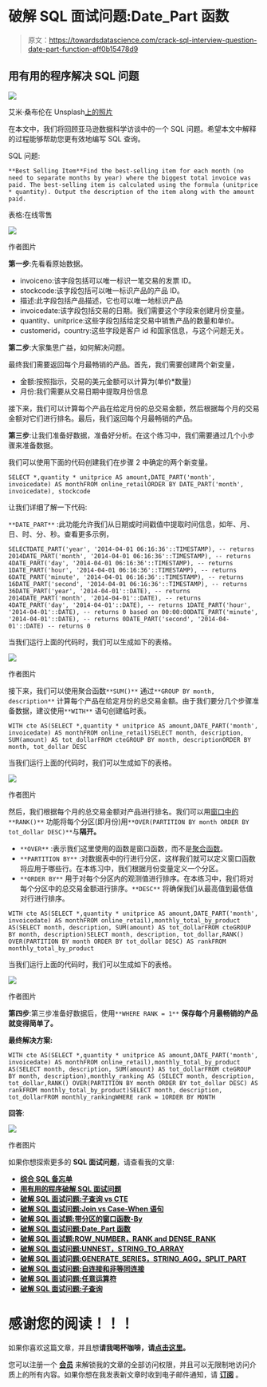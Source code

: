 # 破解 SQL 面试问题:Date_Part 函数

> 原文：<https://towardsdatascience.com/crack-sql-interview-question-date-part-function-aff0b15478d9>

## 用有用的程序解决 SQL 问题

![](img/8a9f87ef4ffdda7069d8a053af7efa9b.png)

艾米·桑布伦在 Unsplash[上的照片](https://unsplash.com?utm_source=medium&utm_medium=referral)

在本文中，我们将回顾亚马逊数据科学访谈中的一个 SQL 问题。希望本文中解释的过程能够帮助您更有效地编写 SQL 查询。

SQL 问题:

```
**Best Selling Item**Find the best-selling item for each month (no need to separate months by year) where the biggest total invoice was paid. The best-selling item is calculated using the formula (unitprice * quantity). Output the description of the item along with the amount paid.
```

表格:在线零售

![](img/6bc1424f9d67a61a268d21bf35661099.png)

作者图片

**第一步**:先看看原始数据。

*   invoiceno:该字段包括可以唯一标识一笔交易的发票 ID。
*   stockcode:该字段包括可以唯一标识产品的产品 ID。
*   描述:此字段包括产品描述，它也可以唯一地标识产品
*   invoicedate:该字段包括交易的日期。我们需要这个字段来创建月份变量。
*   quantity、unitprice:这些字段包括给定交易中销售产品的数量和单价。
*   customerid，country:这些字段是客户 id 和国家信息，与这个问题无关。

**第二步**:大家集思广益，如何解决问题。

最终我们需要返回每个月最畅销的产品。首先，我们需要创建两个新变量，

*   金额:按照指示，交易的美元金额可以计算为(单价*数量)
*   月份:我们需要从交易日期中提取月份信息

接下来，我们可以计算每个产品在给定月份的总交易金额，然后根据每个月的交易金额对它们进行排名。最后，我们返回每个月最畅销的产品。

**第三步**:让我们准备好数据，准备好分析。在这个练习中，我们需要通过几个小步骤来准备数据。

我们可以使用下面的代码创建我们在步骤 2 中确定的两个新变量。

```
SELECT *,quantity * unitprice AS amount,DATE_PART('month', invoicedate) AS monthFROM online_retailORDER BY DATE_PART('month', invoicedate), stockcode
```

让我们详细了解一下代码:

`**DATE_PART**` :此功能允许我们从日期或时间戳值中提取时间信息，如年、月、日、时、分、秒。查看更多示例，

```
SELECTDATE_PART('year', '2014-04-01 06:16:36'::TIMESTAMP), -- returns 2014DATE_PART('month', '2014-04-01 06:16:36'::TIMESTAMP), -- returns 4DATE_PART('day', '2014-04-01 06:16:36'::TIMESTAMP), -- returns 1DATE_PART('hour', '2014-04-01 06:16:36'::TIMESTAMP), -- returns 6DATE_PART('minute', '2014-04-01 06:16:36'::TIMESTAMP), -- returns 16DATE_PART('second', '2014-04-01 06:16:36'::TIMESTAMP), -- returns 36DATE_PART('year', '2014-04-01'::DATE), -- returns 2014DATE_PART('month', '2014-04-01'::DATE), -- returns 4DATE_PART('day', '2014-04-01'::DATE), -- returns 1DATE_PART('hour', '2014-04-01'::DATE), -- returns 0 based on 00:00:00DATE_PART('minute', '2014-04-01'::DATE), -- returns 0DATE_PART('second', '2014-04-01'::DATE) -- returns 0
```

当我们运行上面的代码时，我们可以生成如下的表格。

![](img/3eec2caf6d345d37518fab3989a96703.png)

作者图片

接下来，我们可以使用聚合函数`**SUM()**` 通过`**GROUP BY month, description**` 计算每个产品在给定月份的总交易金额。由于我们要分几个步骤准备数据，建议使用`**WITH**` 语句创建临时表。

```
WITH cte AS(SELECT *,quantity * unitprice AS amount,DATE_PART('month', invoicedate) AS monthFROM online_retail)SELECT month, description, SUM(amount) AS tot_dollarFROM cteGROUP BY month, descriptionORDER BY month, tot_dollar DESC
```

当我们运行上面的代码时，我们可以生成如下的表格。

![](img/11563ffe28c3f52772ee360deef7864f.png)

作者图片

然后，我们根据每个月的总交易金额对产品进行排名。我们可以用[窗口中的](/crack-sql-interview-question-window-functions-with-partition-by-599d792c07c3) `**RANK()**` 功能将每个分区(即月份)用`**OVER(PARTITION BY month ORDER BY tot_dollar DESC)**`与**隔开。**

*   `**OVER**` :表示我们这里使用的函数是窗口函数，而不是[聚合函数](/data-manipulation-sql-vs-pandas-116bb33a9abf)。
*   `**PARTITION BY**` :对数据表中的行进行分区，这样我们就可以定义窗口函数将应用于哪些行。在本练习中，我们根据月份变量定义一个分区。
*   `**ORDER BY**` 用于对每个分区内的观测值进行排序。在本练习中，我们将对每个分区中的总交易金额进行排序。`**DESC**` 将确保我们从最高值到最低值对行进行排序。

```
WITH cte AS(SELECT *,quantity * unitprice AS amount,DATE_PART('month', invoicedate) AS monthFROM online_retail),monthly_total_by_product AS(SELECT month, description, SUM(amount) AS tot_dollarFROM cteGROUP BY month, description)SELECT month, description, tot_dollar,RANK() OVER(PARTITION BY month ORDER BY tot_dollar DESC) AS rankFROM monthly_total_by_product
```

当我们运行上面的代码时，我们可以生成如下的表格。

![](img/0ca51a356619b9140cfa8e8b27fb1d76.png)

作者图片

**第四步**:第三步准备好数据后，使用`**WHERE RANK = 1**` **保存每个月最畅销的产品就变得简单了。**

**最终解决方案:**

```
WITH cte AS(SELECT *,quantity * unitprice AS amount,DATE_PART('month', invoicedate) AS monthFROM online_retail),monthly_total_by_product AS(SELECT month, description, SUM(amount) AS tot_dollarFROM cteGROUP BY month, description),monthly_ranking AS (SELECT month, description, tot_dollar,RANK() OVER(PARTITION BY month ORDER BY tot_dollar DESC) AS rankFROM monthly_total_by_product)SELECT month, description, tot_dollarFROM monthly_rankingWHERE rank = 1ORDER BY MONTH
```

**回答**:

![](img/24e0665c25ad19ba0196102d5d537ea5.png)

作者图片

如果你想探索更多的 **SQL 面试问题**，请查看我的文章:

*   [**综合 SQL 备忘单**](https://medium.com/geekculture/comprehensive-sql-cheat-sheet-f821c5abf85a)
*   [**用有用的程序破解 SQL 面试问题**](/practical-sql-questions-for-data-science-interview-3b5c9d726baa)
*   [**破解 SQL 面试问题:子查询 vs CTE**](/sql-for-data-analysis-subquery-vs-cte-699ef629d9eb)
*   [**破解 SQL 面试问题:Join vs Case-When 语句**](/crack-sql-interview-question-join-vs-case-when-statement-116d40a361f0)
*   [**破解 SQL 面试题:带分区的窗口函数-By**](/crack-sql-interview-question-window-functions-with-partition-by-599d792c07c3)
*   [**破解 SQL 面试问题:Date_Part 函数**](/crack-sql-interview-question-date-part-function-aff0b15478d9)
*   [**破解 SQL 面试题:ROW_NUMBER，RANK and DENSE_RANK**](https://medium.com/geekculture/crack-sql-interview-questions-row-number-rank-and-dense-rank-ef439749f3ff)
*   [**破解 SQL 面试问题:UNNEST，STRING_TO_ARRAY**](https://python.plainenglish.io/crack-sql-interview-question-unnest-string-to-array-1b75578cbe75)
*   [**破解 SQL 面试问题:GENERATE_SERIES，STRING_AGG，SPLIT_PART**](https://medium.com/geekculture/crack-sql-interview-question-generate-series-string-agg-split-part-fbc0e5e42d7d)
*   [**破解 SQL 面试问题:自连接和非等同连接**](https://medium.com/geekculture/crack-sql-interview-question-self-join-and-non-equi-join-1cb2a181104a)
*   [**破解 SQL 面试问题:任意运算符**](https://medium.com/geekculture/crack-sql-interview-question-any-operator-d39e07e0e224)
*   [**破解 SQL 面试问题:子查询**](https://medium.com/geekculture/crack-sql-interview-question-subquery-d9db4763eef4)

# 感谢您的阅读！！！

如果你喜欢这篇文章，并且想**请我喝杯咖啡，请[点击这里](https://ko-fi.com/aaronzhu)。**

您可以注册一个 [**会员**](https://aaron-zhu.medium.com/membership) 来解锁我的文章的全部访问权限，并且可以无限制地访问介质上的所有内容。如果你想在我发表新文章时收到电子邮件通知，请 [**订阅**](https://aaron-zhu.medium.com/subscribe) 。